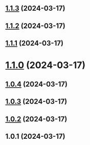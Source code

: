 ## [1.1.3](https://github.com/AlaricWeb/Randomify/compare/v1.1.2...v1.1.3) (2024-03-17)



## [1.1.2](https://github.com/AlaricWeb/Randomify/compare/v1.1.1...v1.1.2) (2024-03-17)



## [1.1.1](https://github.com/AlaricWeb/Randomify/compare/v1.1.0...v1.1.1) (2024-03-17)



# [1.1.0](https://github.com/AlaricWeb/Randomify/compare/v1.0.4...v1.1.0) (2024-03-17)



## [1.0.4](https://github.com/AlaricWeb/Randomify/compare/v1.0.2...v1.0.4) (2024-03-17)



## [1.0.3](https://github.com/AlaricWeb/Randomify/compare/v1.0.2...v1.0.3) (2024-03-17)



## [1.0.2](https://github.com/AlaricWeb/Randomify/compare/v1.0.1...v1.0.2) (2024-03-17)



## 1.0.1 (2024-03-17)



